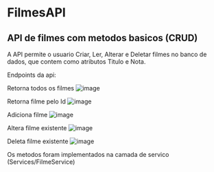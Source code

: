 # FilmesAPI
## API de filmes com metodos basicos (CRUD)

A API permite o usuario Criar, Ler, Alterar e Deletar filmes no banco de dados, que contem como atributos Titulo e Nota.

Endpoints da api:

Retorna todos os filmes
![image](https://user-images.githubusercontent.com/60354322/235278870-b0489282-c3be-465c-abee-aca0ef2f0a3a.png)

Retorna filme pelo Id
![image](https://user-images.githubusercontent.com/60354322/235278898-3a40c30a-980e-4ef9-863e-88cd63de0191.png)

Adiciona filme
![image](https://user-images.githubusercontent.com/60354322/235278912-7bbb01c4-2725-4fc0-8caf-58686534da30.png)

Altera filme existente
![image](https://user-images.githubusercontent.com/60354322/235278931-d13b24b9-cbfa-41c9-b0d9-43a744607273.png)

Deleta filme existente
![image](https://user-images.githubusercontent.com/60354322/235278952-d4a551f2-600f-436d-a197-297b0dae04f5.png)

Os metodos foram implementados na camada de servico (Services/FilmeService)
